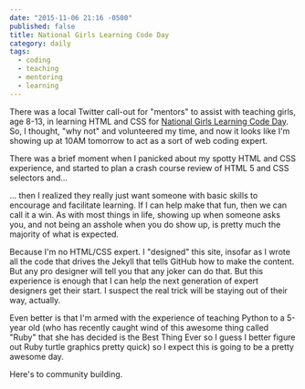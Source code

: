 ```yaml
---
date: "2015-11-06 21:16 -0500"
published: false
title: National Girls Learning Code Day
category: daily
tags: 
  - coding
  - teaching
  - mentoring
  - learning
---
```


There was a local Twitter call-out for "mentors" to assist with teaching girls, age 8-13, in learning HTML and CSS for [National Girls Learning Code Day](https://www.eventbrite.ca/e/kitchener-waterloo-national-girls-learning-code-day-for-girls-ages-8-13-their-parentguardian-tickets-18338143882). So, I thought, "why not" and volunteered my time, and now it looks like I'm showing up at 10AM tomorrow to act as a sort of web coding expert.

There was a brief moment when I panicked about my spotty HTML and CSS experience, and started to plan a crash course review of HTML 5 and CSS selectors and...

... then I realized they really just want someone with basic skills to encourage and facilitate learning. If I can help make that fun, then we can call it a win. As with most things in life, showing up when someone asks you,  and not being an asshole when you do show up, is pretty much the majority of what is expected.

Because I'm no HTML/CSS expert. I "designed" this site, insofar as I wrote all the code that drives the Jekyll that tells GitHub how to make the content. But any pro designer will tell you that any joker can do that. But this experience is enough that I can help the next generation of expert designers get their start. I suspect the real trick will be staying out of their way, actually.

Even better is that I'm armed with the experience of teaching Python to a 5-year old (who has recently caught wind of this awesome thing called "Ruby" that she has decided is the Best Thing Ever so I guess I better figure out Ruby turtle graphics pretty quick) so I expect this is going to be a pretty awesome day.

Here's to community building.